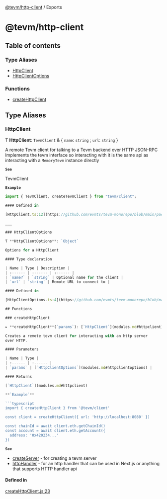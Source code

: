 [@tevm/http-client](README.md) / Exports

# @tevm/http-client

## Table of contents

### Type Aliases

- [HttpClient](modules.md#httpclient)
- [HttpClientOptions](modules.md#httpclientoptions)

### Functions

- [createHttpClient](modules.md#createhttpclient)

## Type Aliases

### HttpClient

Ƭ **HttpClient**: `TevmClient` & \{ `name`: `string` ; `url`: `string`  }

A remote Tevm client for talking to a Tevm backend over HTTP JSON-RPC
Implements the tevm interface so interacting with it is the same api
as interacting with a `MemoryTevm` instance directly

**`See`**

TevmClient

**`Example`**

```typescript
import { TevmClient, createTevmClient } from "tevm/client";

#### Defined in

[HttpClient.ts:12](https://github.com/evmts/tevm-monorepo/blob/main/packages/http-client/src/HttpClient.ts#L12)

___

### HttpClientOptions

Ƭ **HttpClientOptions**: `Object`

Options for a HttpClient

#### Type declaration

| Name | Type | Description |
| :------ | :------ | :------ |
| `name?` | `string` | Optional name for the client |
| `url` | `string` | Remote URL to connect to |

#### Defined in

[HttpClientOptions.ts:4](https://github.com/evmts/tevm-monorepo/blob/main/packages/http-client/src/HttpClientOptions.ts#L4)

## Functions

### createHttpClient

▸ **createHttpClient**(`params`): [`HttpClient`](modules.md#httpclient)

Creates a remote tevm client for interacting with an http server
over HTTP.

#### Parameters

| Name | Type |
| :------ | :------ |
| `params` | [`HttpClientOptions`](modules.md#httpclientoptions) |

#### Returns

[`HttpClient`](modules.md#httpclient)

**`Example`**

```typescript
import { createHttpClient } from '@tevm/client'

const client = createHttpClient({ url: 'http://localhost:8080' })

const chainId = await client.eth.getChainId()
const account = await client.eth.getAccount({
  address: '0x420234...'
})
```

**`See`**

 - [createServer](https://todo.todo.todo) - for creating a tevm server
 - [httpHandler](https://todo.todo.todo) - for an http handler that can be used in Next.js or anything that supports HTTP handler api

#### Defined in

[createHttpClient.js:23](https://github.com/evmts/tevm-monorepo/blob/main/packages/http-client/src/createHttpClient.js#L23)
